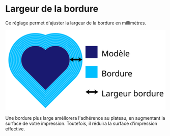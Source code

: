 Largeur de la bordure
====
Ce réglage permet d'ajuster la largeur de la bordure en millimètres.

![Les dimensions du bord](../images/brim_width_fr.svg)

Une bordure plus large améliorera l'adhérence au plateau, en augmentant la surface de votre impression. Toutefois, il réduira la surface d'impression effective.
